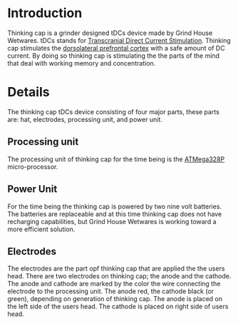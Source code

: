 # Introduction #

Thinking cap is a grinder designed tDCs device made by Grind House Wetwares.
tDCs stands for [Transcranial Direct Current Stimulation](http://en.wikipedia.org/wiki/Transcranial_direct-current_stimulation). Thinking cap stimulates the  [dorsolateral prefrontal cortex](http://en.wikipedia.org/wiki/Dorsolateral_prefrontal_cortex) with a safe amount of DC current. By doing so thinking cap is stimulating the the parts of the mind that deal with working memory and concentration.


# Details #

The thinking cap tDCs device consisting of four major parts, these parts are: hat, electrodes, processing unit, and power unit.

## Processing unit ##

The processing unit of thinking cap for the time being is the [ATMega328P](https://www.sparkfun.com/products/9061?) micro-processor.

## Power Unit ##

For the time being the thinking cap is powered by two nine volt batteries. The batteries are replaceable and at this time thinking cap does not have recharging capabilities, but Grind House Wetwares is working toward a more efficient solution.

## Electrodes ##

The electrodes are the part opf thinking cap that are applied the the users head. There are two electrodes on thinking cap; the anode and the cathode. The anode and cathode are marked by the color the wire connecting the electrode to the processing unit. The anode red, the cathode black (or green), depending on generation of thinking cap. The anode is placed on the left side of the users head. The cathode is placed on right side of users head.